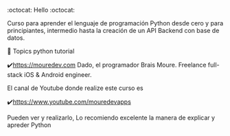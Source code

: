 :octocat: Hello :octocat: 

Curso para aprender el lenguaje de programación Python desde cero y para principiantes, intermedio hasta la creación de un API Backend con base de datos.

:jack_o_lantern: Topics
python tutorial 

:heavy_check_mark:https://mouredev.com Dado, el programador Brais Moure. Freelance full-stack iOS & Android engineer.

El canal de Youtube donde realize este curso es 

:heavy_check_mark:https://www.youtube.com/mouredevapps

Pueden ver y realizarlo, Lo recomiendo excelente la manera de explicar y apreder Python
 
